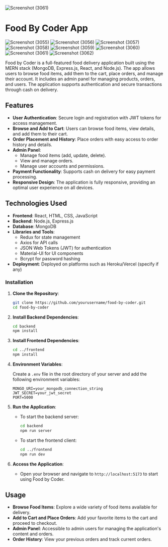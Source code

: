 ![Screenshot (3061)](https://github.com/user-attachments/assets/69b432e0-caf0-4098-ae2e-6667e14ee240)<h1 align="![Screenshot (3055)](https://github.com/user-attachments/assets/9df6e1e6-7759-424d-8932-3165dd2e173e)
center">Food By Coder App</h1>
![Screenshot (3055)](https://github.com/user-attachments/assets/eeffa9e0-1f44-41ed-88a0-d0a11c55e166)
![Screenshot (3056)](https://github.com/user-attachments/assets/b3b6c181-654f-4cfe-ae0a-41507fc7b75e)
![Screenshot (3057)](https://github.com/user-attachments/assets/052dd570-bf33-4536-9c1a-dd7c328672ff)
![Screenshot (3058)](https://github.com/user-attachments/assets/d683045c-6fec-4ed4-9cc6-63b63c934eb6)
![Screenshot (3059)](https://github.com/user-attachments/assets/5024a69a-38e0-49f3-aa97-e3204e551fab)
![Screenshot (3060)](https://github.com/user-attachments/assets/b7269f9b-e55c-400c-8727-3e03cfe8c349)
![Screenshot (3061)](https://github.com/user-attachments/assets/638706d7-a0b5-480f-8249-582daeaa9d85)
![Screenshot (3062)](https://github.com/user-attachments/assets/fc104bf6-939b-4f03-bc5b-331e996ad61c)


Food by Coder is a full-featured food delivery application built using the MERN stack (MongoDB, Express.js, React, and Node.js). The app allows users to browse food items, add them to the cart, place orders, and manage their account. It includes an admin panel for managing products, orders, and users. The application supports authentication and secure transactions through cash on delivery.

## Features

- **User Authentication**: Secure login and registration with JWT tokens for access management.
- **Browse and Add to Cart**: Users can browse food items, view details, and add them to their cart.
- **Order Placement and History**: Place orders with easy access to order history and details.
- **Admin Panel**: 
  - Manage food items (add, update, delete).
  - View and manage orders.
  - Manage user accounts and permissions.
- **Payment Functionality**: Supports cash on delivery for easy payment processing.
- **Responsive Design**: The application is fully responsive, providing an optimal user experience on all devices.

## Technologies Used

- **Frontend**: React, HTML, CSS, JavaScript
- **Backend**: Node.js, Express.js
- **Database**: MongoDB
- **Libraries and Tools**:
  - Redux for state management
  - Axios for API calls
  - JSON Web Tokens (JWT) for authentication
  - Material-UI for UI components
  - Bcrypt for password hashing
- **Deployment**: Deployed on platforms such as Heroku/Vercel (specify if any)

### Installation

1. **Clone the Repository**:
   ```bash
   git clone https://github.com/yourusername/food-by-coder.git
   cd food-by-coder
   ```

2. **Install Backend Dependencies**:
   ```bash
   cd backend
   npm install
   ```

3. **Install Frontend Dependencies**:
   ```bash
   cd ../frontend
   npm install
   ```

4. **Environment Variables**:

   Create a `.env` file in the root directory of your server and add the following environment variables:
   ```
   MONGO_URI=your_mongodb_connection_string
   JWT_SECRET=your_jwt_secret
   PORT=5000
   ```

5. **Run the Application**:

   - To start the backend server:
     ```bash
     cd backend
     npm run server
     ```
   - To start the frontend client:
     ```bash
     cd ../frontend
     npm run dev
     ```

6. **Access the Application**:
   - Open your browser and navigate to `http://localhost:5173` to start using Food by Coder.

## Usage

- **Browse Food Items**: Explore a wide variety of food items available for delivery.
- **Add to Cart and Place Orders**: Add your favorite items to the cart and proceed to checkout.
- **Admin Panel**: Accessible to admin users for managing the application's content and orders.
- **Order History**: View your previous orders and track current orders.



